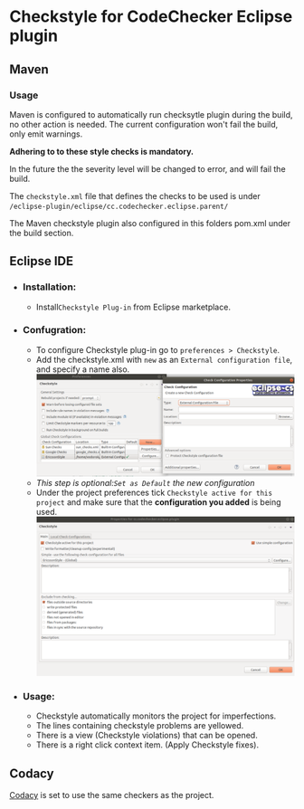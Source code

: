 # Checkstyle for CodeChecker Eclipse plugin

## Maven
### Usage
Maven is configured to automatically run checksytle plugin during the build, no other action is needed. The current configuration won't fail the build, only emit warnings.

__Adhering to to these style checks is mandatory.__

In the future the the severity level will be changed to error, and will fail the build.

The `checkstyle.xml` file that defines the checks to be used is under `/eclipse-plugin/eclipse/cc.codechecker.eclipse.parent/`

The Maven checkstyle plugin also configured in this folders pom.xml under the build section.

## Eclipse IDE

* ### Installation:
    * Install`Checkstyle Plug-in` from Eclipse marketplace.

* ### Confugration:
    * To configure Checkstyle plug-in go to `preferences > Checkstyle`.
    * Add the checkstyle.xml with `new` as an `External configuration file`, and specify a name also.
    ![Config Pages][conf]
    * _This step is optional:`Set as Default` the new configuration_
    * Under the project preferences tick `Checkstyle active for this project`
    and make sure that the __configuration you added__ is being used.
    ![Config Pages][projconf]

* ### Usage:
    * Checkstyle automatically monitors the project for imperfections.
    * The lines containing checkstyle problems are yellowed.
    * There is a view (Checkstyle violations) that can be opened.
    * There is a right click context item. (Apply Checkstyle fixes).

## Codacy

[Codacy](https://app.codacy.com/project/CodeChecker/CodeCheckerEclipsePlugin/dashboard) is set to use the same checkers as the project.

[conf]: img/checkstyle/ide_config.png "Configuration"
[projconf]: img/checkstyle/ide_proj_conf.png "Project Configuration"
